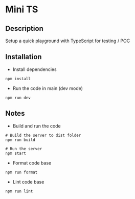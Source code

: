 # Mini TS

## Description

Setup a quick playground with TypeScript for testing / POC

## Installation

- Install dependencies

```
npm install
```

- Run the code in main (dev mode)

```
npm run dev
```

## Notes

- Build and run the code

```
# Build the server to dist folder
npm run build

# Run the server
npm start
```

- Format code base

```
npm run format
```

- Lint code base

```
npm run lint
```
